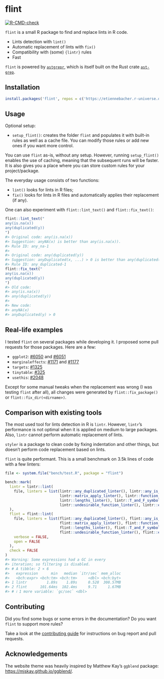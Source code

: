 
<!-- README.md is generated from README.Rmd. Please edit that file -->

# flint

<!-- badges: start -->

[![R-CMD-check](https://github.com/etiennebacher/flint/actions/workflows/R-CMD-check.yaml/badge.svg)](https://github.com/etiennebacher/flint/actions/workflows/R-CMD-check.yaml)
<!-- badges: end -->

`flint` is a small R package to find and replace lints in R code.

- Lints detection with `lint()`
- Automatic replacement of lints with `fix()`
- Compatibility with (some) `{lintr}` rules
- Fast

`flint` is powered by
[`astgrepr`](https://github.com/etiennebacher/astgrepr/), which is
itself built on the Rust crate
[`ast-grep`](https://ast-grep.github.io/).

## Installation

``` r
install.packages('flint', repos = c('https://etiennebacher.r-universe.dev', 'https://cloud.r-project.org'))
```

## Usage

Optional setup:

- `setup_flint()`: creates the folder `flint` and populates it with
  built-in rules as well as a cache file. You can modify those rules or
  add new ones if you want more control.

You can use `flint` as-is, without any setup. However, running
`setup_flint()` enables the use of caching, meaning that the subsequent
runs will be faster. It is also gives you a place where you can store
custom rules for your project/package.

The everyday usage consists of two functions:

- `lint()` looks for lints in R files;
- `fix()` looks for lints in R files and automatically applies their
  replacement (if any).

One can also experiment with `flint::lint_text()` and
`flint::fix_text()`:

``` r
flint::lint_text("
any(is.na(x))
any(duplicated(y))
")
#> Original code: any(is.na(x)) 
#> Suggestion: anyNA(x) is better than any(is.na(x)). 
#> Rule ID: any_na-1 
#> 
#> Original code: any(duplicated(y)) 
#> Suggestion: anyDuplicated(x, ...) > 0 is better than any(duplicated(x), ...). 
#> Rule ID: any_duplicated-1
flint::fix_text("
any(is.na(x))
any(duplicated(y))
")
#> Old code:
#> any(is.na(x))
#> any(duplicated(y))
#> 
#> New code:
#> anyNA(x)
#> anyDuplicated(y) > 0
```

## Real-life examples

I tested `flint` on several packages while developing it. I proposed
some pull requests for those packages. Here are a few:

- `ggplot2`:
  [\#6050](https://github.com/tidyverse/ggplot2/pull/6050/files) and
  [\#6051](https://github.com/tidyverse/ggplot2/pull/6051/files)
- `marginaleffects`:
  [\#1171](https://github.com/vincentarelbundock/marginaleffects/pull/1171/files)
  and
  [\#1177](https://github.com/vincentarelbundock/marginaleffects/pull/1177/files)
- `targets`:
  [\#1325](https://github.com/ropensci/targets/pull/1325/files)
- `tinytable`:
  [\#325](https://github.com/vincentarelbundock/tinytable/pull/325/files)
- `usethis`: [\#2048](https://github.com/r-lib/usethis/pull/2048/files)

Except for some manual tweaks when the replacement was wrong (I was
testing `flint` after all), all changes were generated by
`flint::fix_package()` or `flint::fix_dir(<dirname>)`.

## Comparison with existing tools

The most used tool for lints detection in R is `lintr`. However,
`lintr`’s performance is not optimal when it is applied on medium to
large packages. Also, `lintr` cannot perform automatic replacement of
lints.

`styler` is a package to clean code by fixing indentation and other
things, but doesn’t perform code replacement based on lints.

`flint` is quite performant. This is a small benchmark on 3.5k lines of
code with a few linters:

``` r
file <- system.file("bench/test.R", package = "flint")

bench::mark(
  lintr = lintr::lint(
    file, linters = list(lintr::any_duplicated_linter(), lintr::any_is_na_linter(),
                         lintr::matrix_apply_linter(), lintr::function_return_linter(),
                         lintr::lengths_linter(), lintr::T_and_F_symbol_linter(),
                         lintr::undesirable_function_linter(), lintr::expect_length_linter())
  ),
  flint = flint::lint(
    file, linters = list(flint::any_duplicated_linter(), flint::any_is_na_linter(),
                         flint::matrix_apply_linter(), flint::function_return_linter(),
                         flint::lengths_linter(), flint::T_and_F_symbol_linter(),
                         flint::undesirable_function_linter(), flint::expect_length_linter()),
    verbose = FALSE,
    open = FALSE
  ),
  check = FALSE
)
#> Warning: Some expressions had a GC in every
#> iteration; so filtering is disabled.
#> # A tibble: 2 × 6
#>   expression      min   median `itr/sec` mem_alloc
#>   <bch:expr> <bch:tm> <bch:tm>     <dbl> <bch:byt>
#> 1 lintr         1.89s    1.89s     0.528  308.57MB
#> 2 flint      101.64ms  102.4ms     9.71     1.67MB
#> # ℹ 1 more variable: `gc/sec` <dbl>
```

## Contributing

Did you find some bugs or some errors in the documentation? Do you want
`flint` to support more rules?

Take a look at the [contributing
guide](https://flint.etiennebacher.com/CONTRIBUTING.html) for
instructions on bug report and pull requests.

## Acknowledgements

The website theme was heavily inspired by Matthew Kay’s `ggblend`
package: <https://mjskay.github.io/ggblend/>.
